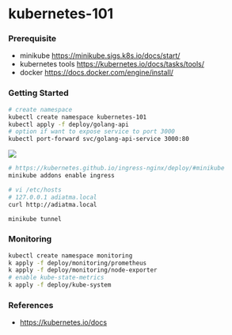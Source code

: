 # kubernetes-101

### Prerequisite
- minikube https://minikube.sigs.k8s.io/docs/start/
- kubernetes tools https://kubernetes.io/docs/tasks/tools/
- docker https://docs.docker.com/engine/install/

### Getting Started

```bash
# create namespace
kubectl create namespace kubernetes-101
kubectl apply -f deploy/golang-api
# option if want to expose service to port 3000
kubectl port-forward svc/golang-api-service 3000:80
```

[![](https://mermaid.ink/img/pako:eNqNksluwyAQhl8F4Usr2amztIpIlVMulVqpao52DxjGDgoGC3AXJXn34kCU-NYL82uWj2GYA2aaAya4MbTbodePVakQYlKAcndFsJ_32QS9qMaAtVlLFW2Ao-fKrJHUlKOKSqoYGDTJ1iJkFTH780yLzixbHx-OFsyXYDAttkGgRvvyJqOdyGKMLPNQaPsqtMVkbx2YG1iIR5Ynd5pPi3fNQyEoHp5Brd1AjTpJhUK1kJIknPPUOqP3QJK6rqPOvgV3O7LoflKmpTYkyfN8NYLslzYi5rMnBo__ovjYmBKfEknXUpJUVTXGzK6YcOOVdBlDehnBRczSYRLDcVbz4VgMrd_Uhl8NQxm5Q2fRrnCKWzAtFdyvx2HIK7HbQQslJl5yavYlLtXJ59He6e2vYpg400OK-45TBxtB_fe1mNRUWu8FLpw2b2Hfzmt3-gPxyt2m?type=png)](https://mermaid.live/edit#pako:eNqNksluwyAQhl8F4Usr2amztIpIlVMulVqpao52DxjGDgoGC3AXJXn34kCU-NYL82uWj2GYA2aaAya4MbTbodePVakQYlKAcndFsJ_32QS9qMaAtVlLFW2Ao-fKrJHUlKOKSqoYGDTJ1iJkFTH780yLzixbHx-OFsyXYDAttkGgRvvyJqOdyGKMLPNQaPsqtMVkbx2YG1iIR5Ynd5pPi3fNQyEoHp5Brd1AjTpJhUK1kJIknPPUOqP3QJK6rqPOvgV3O7LoflKmpTYkyfN8NYLslzYi5rMnBo__ovjYmBKfEknXUpJUVTXGzK6YcOOVdBlDehnBRczSYRLDcVbz4VgMrd_Uhl8NQxm5Q2fRrnCKWzAtFdyvx2HIK7HbQQslJl5yavYlLtXJ59He6e2vYpg400OK-45TBxtB_fe1mNRUWu8FLpw2b2Hfzmt3-gPxyt2m)

```bash
# https://kubernetes.github.io/ingress-nginx/deploy/#minikube
minikube addons enable ingress
```

```bash
# vi /etc/hosts
# 127.0.0.1 adiatma.local
curl http://adiatma.local

minikube tunnel
```

### Monitoring

```bash
kubectl create namespace monitoring
k apply -f deploy/monitoring/prometheus
k apply -f deploy/monitoring/node-exporter
# enable kube-state-metrics
k apply -f deploy/kube-system
```

### References
- https://kubernetes.io/docs
